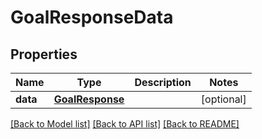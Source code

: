 # GoalResponseData

## Properties
Name | Type | Description | Notes
------------ | ------------- | ------------- | -------------
**data** | [**GoalResponse**](GoalResponse.md) |  | [optional] 

[[Back to Model list]](../README.md#documentation-for-models) [[Back to API list]](../README.md#documentation-for-api-endpoints) [[Back to README]](../README.md)

